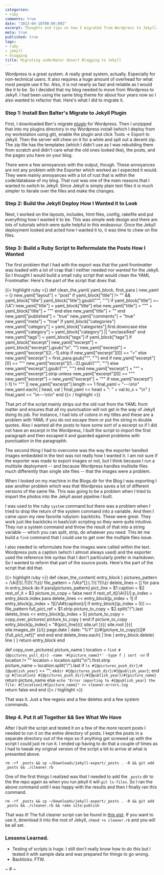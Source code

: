 ```yaml
---
categories:
- ruby
comments: true
date: "2013-04-18T00:00:00Z"
excerpt: Thoughts and tips on how I migrated from Wordpress to Jekyll.
meta: true
published: true
tags:
- ruby
- jekyll
- blogging
title: Migrating underWater desert Blogging to Jekyll
---
```


Wordpress is a great system. A really great system, actually. Especially for non-technical users. It also requires a huge amount of overhead for what most people use it for. Also, it is not nearly as fast and reliable as I would like it to be. So I decided that my blog needed to move from Wordpress to Jekyll. I had been using the same blog theme for about four years now so I also wanted to refactor that. Here's what I did to migrate it.

### Step 1: Install Ben Balter's Migrate to Jekyll Plugin

First, I downloaded Ben's migrate [plugin](https://github.com/benbalter/wordpress-to-jekyll-exporter) for Wordpress. Then I unzipped that into my plugins directory in my Wordpress install (which I deploy from my workstation using git), enable the plugin and click Tools -> Export to Jekyll. Then the server will chew on it for a while and spit out a decent zip. The zip file has the templates (which I didn't use as I was rebuilding them from scratch and didn't care what the old ones looked like), the posts, and the pages you have on your blog. 

There were a few annoyances with the output, though. These annoyances are not any problem with the Exporter which worked as I expected it would. They were mainly annoyances with a lot of rust that is within the code/database of my blog. That rust was one of the main reasons that I wanted to switch to Jekyll. Since Jekyll is simply plain text files it is much simpler to iterate over the files and make the changes. 

### Step 2: Build the Jekyll Deploy How I Wanted it to Look

Next, I worked on the layouts, includes, html files, config, rakefile and put everything how I wanted it to be. This was simple web design and there are lots of tutorials which were quite helpful in this endeavour. Once the Jekyll deployment looked and acted how I wanted it to, it was time to chew on the files.

### Step 3: Build a Ruby Script to Reformulate the Posts How I Wanted

The first problem that I had with the export was that the yaml frontmatter was loaded with a lot of crap that I neither needed nor wanted for the Jekyll. So I thought I would build a small ruby script that would clean the YAML Frontmatter. Here's the part of the script that does that. 

{{< highlight ruby >}}
  def clean_the_yaml( yaml_block, first_para )
    new_yaml = {}
    new_yaml["layout"] = "post"
    if yaml_block["title"] != "" && yaml_block["title"]
      yaml_block["title"].gsub!("\"", "\'")
      if yaml_block["title"] =~ /\A"/
        new_yaml["title"] = yaml_block["title"]
      else
        new_yaml["title"] = "\"" + yaml_block["title"] + "\""
      end
    else
      new_yaml["title"] = ""
    end
    new_yaml["published"] = "true"
    new_yaml["comments"] = "true"
    new_yaml["meta"] = "true"
    if yaml_block["categories"]
      new_yaml["category"] = yaml_block["categories"].first.downcase 
    else
      new_yaml["category"] = yaml_block["category"] || "unclassified"
    end
    new_yaml["tags"] = yaml_block["tags"] if yaml_block["tags"]
    if yaml_block["excerpt"]
      new_yaml["excerpt"] = yaml_block["excerpt"].gsub("\n", "")
      new_yaml["excerpt"] = new_yaml["excerpt"][2..-1].strip if new_yaml["excerpt"][0] == ">"
    else
      new_yaml["excerpt"] = first_para.gsub("\"", "'")
    end
    if new_yaml["excerpt"][0] == "\""
      new_yaml["excerpt"][1..-2].gsub!("\"", "'")
    else
      new_yaml["excerpt"].gsub!("\"", "'")
    end
    new_yaml["excerpt"] = "\"" +  new_yaml["excerpt"].strip unless new_yaml["excerpt"][0] == "\""
    new_yaml["excerpt"] = new_yaml["excerpt"] + "\"" if new_yaml["excerpt"][-1] != "\"" || new_yaml["excerpt"].length == 1
    final_yaml = "---\n\n"
    new_yaml.each{ | head, val | final_yaml << head + ": " + val.to_s + "\n" }
    final_yaml << "\n---\n\n"
  end
{{< / highlight >}}

That prt of the script mainly strips out the old rust from the YAML front matter and ensures that all my punctuation will not get in the way of Jekyll doing its job. For instance, I had lots of colons in my titles and these are a problem with YAML if you do not escape them or put the string in double quotes. Also I wanted all the posts to have some sort of a excerpt so if I did not have an excerpt in the Wordpress, I built the script to import the first paragraph and then escaped it and guarded against problems with punctuation in the paragraphh.

The second thing I had to overcome was the way the exporter handled images embedded in the text was not really how I wanted it. I am not sure if the exporter was made to export images or not, but I think because I run a multisite deployment -- and because Wordpress handles multisite files much differently than single site files -- that the images were a problem. 

When I looked on my machine in the Blogs.dir for the Blog I was exporting I saw another problem which was that Wordpress saves a lot of different versions of the same file. This was going to be a problem when I tried to import the photos into the Jekyll asset pipeline I built. 

I was used to the ruby `system` command but there was a problem when I tried to drop the return of the system command into a variable. And then I came upon my new favorite rubyism: backticks. These were great. They work just like backticks in bash/zsh scripting so they were quite intuitive. They run a system command and throw the result of that into a string variable -- which you can split, strip, do whatever you need. This let me build a `find` command that I could use to get over the multiple files issue.

I also needed to reformulate *how* the images were called within the text. Wordpress puts a caption (which I almost always used) and the exporter used the reference link syntax that I don't particularly prefer in markdown. So I wanted to reform that part of the source posts. Here's the part of the script that did that.

{{< highlight ruby >}}
def clean_the_content( entry_block )
  pictures_pattern = /\A(\[\!\[(.*?)\])(.*?\z)/
  file_pattern = /\A\s*\[\]:(.*?\/(.*?))\z/
  delete_lines = []
  for para in entry_block do
    if para[pictures_pattern]
      pict_line = $1
      caption = $2
      rest_of_it = $3
      picture_to_copy = false
      next if rest_of_it[/\A\(\{\{/]
      p_index = entry_block.index para
      delete_lines << entry_block[p_index + 1] if entry_block[p_index + 1][/\A#{caption}/]
      if entry_block[(p_index + 5)] =~ file_pattern
        full_pict_ref = $1.strip
        picture_to_copy = $2.split("/").last
        delete_lines << entry_block[p_index + 5]
        picture_to_copy = copy_over_pictures( picture_to_copy )
      end
      if picture_to_copy
        entry_block[p_index] = "#{pict_line}({{ site.url }}{{ site.root }}{{ site.images_dir }}/{{ page.date | date: \"%Y\" }}/#{picture_to_copy})][#{full_pict_ref}]"
      end
    end
  end
  delete_lines.each{ | line | entry_block.delete( line ) }
  return entry_block
end

def copy_over_pictures( picture_name )
  location = `find #{@pictures_pull_dir} -name '#{picture_name}*' -type f | sort -nr`
  if location != ""
    location = location.split("\n").first.strip  
    picture_name = location.split("/").last
    if `ls #{@pictures_push_dir}/#{@publish_year}` == ""; `mkdir #{@pictures_push_dir}/#{@publish_year}`; end
    `cp #{location} #{@pictures_push_dir}/#{@publish_year}/#{picture_name}`
    return picture_name
  else
    `echo "Error importing to #{@publish_year} the file: #{location}/#{picture_name}" >> cleaner-errors.log`  
    return false
  end
end
{{< / highlight >}}

That was it. Just a few regexs and a few deletes and a few system commands. 

### Step 4. Put it all Together && See What We Have

After I built the script and tested it on a few of the more recent posts I needed to run it on the entire directory of posts. I kept the posts in a separate directory out of the repo so if anything got screwed up with the script I could just re run it. I ended up having to do that a couple of times as I had to tweak my original version of the script a bit to arrive at what is presented above. 

```
rm -rf _posts && cp ~/Downloads/jekyll-export/_posts . -R && git add _posts && ./cleaner.rb
```

One of the first things I realized was that I needed to add the `_posts` dir to the the repo again as when you run jekyll it will `git ls-files`. So I ran the above command until I was happy with the results and then I finally ran this command.

```
rm -rf _posts && cp ~/Downloads/jekyll-export/_posts . -R && git add _posts && ./cleaner.rb && rake site:publish
```

That was it! The full cleaner script can be found in [this gist](https://gist.github.com/compleatang/5401492). If you want to use it, download it into the root of Jekyll, `chmod +x cleaner.rb` and you will be all set.

### Lessons Learned.

* Testing of scripts is huge. I still don't really know how to do this but I tested it with sample data and was prepared for things to go wrong.
* Backticks. FTW.

~ # ~
